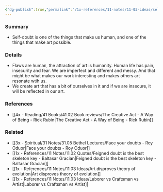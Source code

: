 ```yaml
---
{"dg-publish":true,"permalink":"/1x-references/11-notes/11-03-ideas/self-doubt-is-the-counterpoint-of-creativity/","title":"Self-doubt is the counterpoint of creativity","dgShowBacklinks":false}
---
```



### Summary
- Self-doubt is one of the things that make us human, and one of the things that make art possible.

### Details
- Flaws are human, the attraction of art is humanity. Human life has pain, insecurity and fear. We are imperfect and different and messy. And that might be what makes our work interesting and makes others art resonate wtih us. 
- We create art that has a bit of ourselves in it and if we are insecure, it will be reflected in our art.

### References
- [[4x - Reading/41 Books/41.02 Book reviews/The Creative Act - A Way of Being - Rick Rubin\|The Creative Act - A Way of Being - Rick Rubin]]

### Related
- [[3x - Spiritual/31 Notes/31.05 Bethel Lectures/Face your doubts - Roy Oduor\|Face your doubts - Roy Oduor]]
- [[1x - References/11 Notes/11.02 Quotes/Feigned doubt is the best skeleton key - Baltasar Gracian\|Feigned doubt is the best skeleton key - Baltasar Gracian]]
- [[1x - References/11 Notes/11.03 Ideas/Art disproves theory of evolution\|Art disproves theory of evolution]]
- [[1x - References/11 Notes/11.03 Ideas/Laborer vs Craftsman vs Artist\|Laborer vs Craftsman vs Artist]]